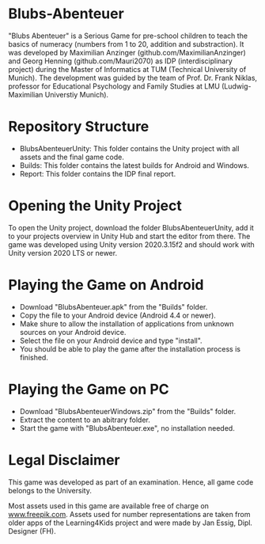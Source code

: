 # Blubs-Abenteuer
"Blubs Abenteuer" is a Serious Game for pre-school children to teach the basics of numeracy (numbers from 1 to 20, addition and substraction).
It was developed by Maximilian Anzinger (github.com/MaximilianAnzinger) and Georg Henning (github.com/Mauri2070) as IDP (interdisciplinary project) during the Master of Informatics at TUM (Technical University of Munich).
The development was guided by the team of Prof. Dr. Frank Niklas, professor for Educational Psychology and Family Studies at LMU (Ludwig-Maximilian Universtiy Munich).

# Repository Structure
- BlubsAbenteuerUnity: This folder contains the Unity project with all assets and the final game code.
- Builds: This folder contains the latest builds for Android and Windows.
- Report: This folder contains the IDP final report.

# Opening the Unity Project
To open the Unity project, download the folder BlubsAbenteuerUnity, add it to your projects overview in Unity Hub and start the editor from there.
The game was developed using Unity version 2020.3.15f2 and should work with Unity version 2020 LTS or newer.

# Playing the Game on Android
- Download "BlubsAbenteuer.apk" from the "Builds" folder.
- Copy the file to your Android device (Android 4.4 or newer).
- Make shure to allow the installation of applications from unknown sources on your Android device.
- Select the file on your Android device and type "install".
- You should be able to play the game after the installation process is finished.

# Playing the Game on PC
- Download "BlubsAbenteuerWindows.zip" from the "Builds" folder.
- Extract the content to an abitrary folder.
- Start the game with "BlubsAbenteuer.exe", no installation needed.

# Legal Disclaimer
This game was developed as part of an examination. Hence, all game code belongs to the University.

Most assets used in this game are available free of charge on www.freepik.com.
Assets used for number representations are taken from older apps of the Learning4Kids project and were made by Jan Essig, Dipl. Designer (FH).
